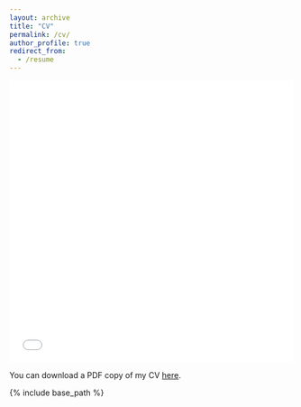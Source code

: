 ```yaml
---
layout: archive
title: "CV"
permalink: /cv/
author_profile: true
redirect_from:
  - /resume
---
```

<iframe src="/ffiles/Stenstrom_CV_Jan22.pdf" width="100%" height="500" frameborder="no" border="0" marginwidth="0" marginheight="0"></iframe>

You can download a PDF copy of my CV [here](/files/Stenstrom_CV_Jan22.pdf).

{% include base_path %}


  
